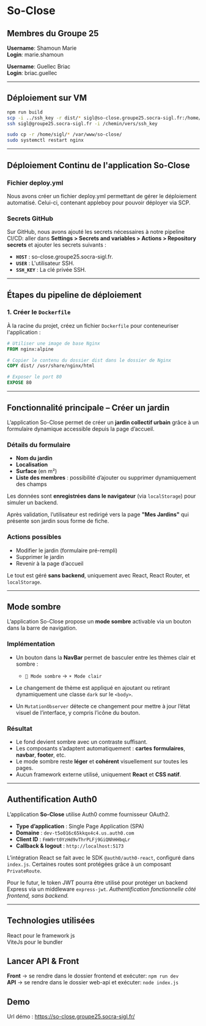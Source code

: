 # So-Close

## Membres du Groupe 25

**Username**: Shamoun Marie  
**Login**: marie.shamoun

**Username**: Guellec Briac  
**Login**: briac.guellec

---

## Déploiement sur VM

```bash
npm run build
scp -i ../ssh_key -r dist/* sigl@so-close.groupe25.socra-sigl.fr:/home/sigl/
ssh sigl@groupe25.socra-sigl.fr -i /chemin/vers/ssh_key

sudo cp -r /home/sigl/* /var/www/so-close/
sudo systemctl restart nginx
```

---

## Déploiement Continu de l'application So-Close

### Fichier deploy.yml

Nous avons créer un fichier deploy.yml permettant de gérer le
déploiement automatisé. Celui-ci, contenant appleboy pour pouvoir
déployer via SCP.

### Secrets GitHub

Sur GitHub, nous avons ajouté les secrets nécessaires à notre pipeline CI/CD:
aller dans **Settings > Secrets and variables > Actions > Repository secrets**
et ajouter les secrets suivants :

- **`HOST`** : so-close.groupe25.socra-sigl.fr.
- **`USER`** : L'utilisateur SSH.
- **`SSH_KEY`** : La clé privée SSH.

---

## Étapes du pipeline de déploiement

### 1. Créer le `Dockerfile`

À la racine du projet, créez un fichier `Dockerfile` pour
conteneuriser l'application :

```Dockerfile
# Utiliser une image de base Nginx
FROM nginx:alpine

# Copier le contenu du dossier dist dans le dossier de Nginx
COPY dist/ /usr/share/nginx/html

# Exposer le port 80
EXPOSE 80
```

---

## Fonctionnalité principale – Créer un jardin

L’application So-Close permet de créer un **jardin collectif urbain**
grâce à un formulaire dynamique accessible depuis la page d’accueil.

### Détails du formulaire

- **Nom du jardin**
- **Localisation**
- **Surface** (en m²)
- **Liste des membres** : possibilité
  d’ajouter ou supprimer dynamiquement des champs

Les données sont **enregistrées dans le navigateur** (via `localStorage`)
pour simuler un backend.

Après validation, l’utilisateur est redirigé vers la page **"Mes Jardins"**
qui présente son jardin sous forme de fiche.

### Actions possibles

- Modifier le jardin (formulaire pré-rempli)
- Supprimer le jardin
- Revenir à la page d’accueil

Le tout est géré **sans backend**, uniquement avec React, React Router, et `localStorage`.

---

## Mode sombre

L’application So-Close propose un **mode sombre** activable via un
bouton dans la barre de navigation.

### Implémentation

- Un bouton dans la **NavBar** permet de basculer entre les thèmes
  clair et sombre :

  - `🌙 Mode sombre` → `☀️ Mode clair`

- Le changement de thème est appliqué en ajoutant ou retirant
  dynamiquement une classe `dark` sur le `<body>`.

- Un `MutationObserver` détecte ce changement pour mettre à jour
  l’état visuel de l’interface, y compris l’icône du bouton.

### Résultat

- Le fond devient sombre avec un contraste suffisant.
- Les composants s’adaptent automatiquement : **cartes**
  **formulaires**, **navbar**, **footer**, etc.
- Le mode sombre reste **léger** et **cohérent** visuellement sur toutes les pages.
- Aucun framework externe utilisé, uniquement **React** et **CSS natif**.

---

## Authentification Auth0

L’application **So-Close** utilise Auth0 comme fournisseur OAuth2.

- **Type d’application** : Single Page Application (SPA)
- **Domaine** : `dev-t5o016c65kkqx4c4.us.auth0.com`
- **Client ID** : `FmW9rt0YzHd9vThrPLFj9GiQNhHHbqLr`
- **Callback & logout** : `http://localhost:5173`

L’intégration React se fait avec le SDK `@auth0/auth0-react`,
configuré dans `index.js`.
Certaines routes sont protégées grâce à un composant `PrivateRoute`.

Pour le futur, le token JWT pourra être utilisé pour protéger
un backend Express via un middleware `express-jwt`.
_Authentification fonctionnelle côté frontend, sans backend._

---

## Technologies utilisées

React pour le framework js \
ViteJs pour le bundler

## Lancer API & Front

**Front** -> se rendre dans le dossier frontend et exécuter: `npm run dev` \
**API** -> se rendre dans le dossier web-api et exécuter: `node index.js`

## Demo

Url démo : <https://so-close.groupe25.socra-sigl.fr/>

